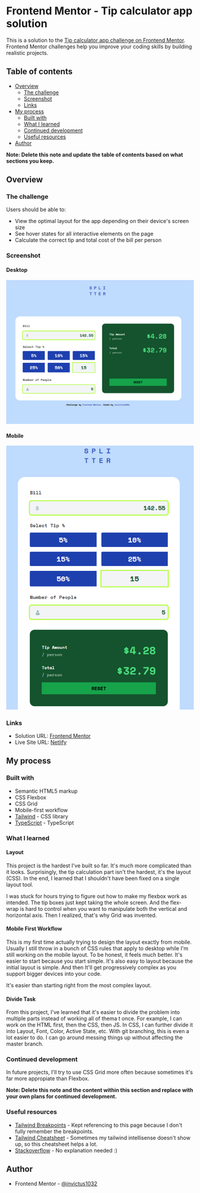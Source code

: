 # Frontend Mentor - Tip calculator app solution

This is a solution to the [Tip calculator app challenge on Frontend Mentor](https://www.frontendmentor.io/challenges/tip-calculator-app-ugJNGbJUX). Frontend Mentor challenges help you improve your coding skills by building realistic projects.

## Table of contents

- [Overview](#overview)
  - [The challenge](#the-challenge)
  - [Screenshot](#screenshot)
  - [Links](#links)
- [My process](#my-process)
  - [Built with](#built-with)
  - [What I learned](#what-i-learned)
  - [Continued development](#continued-development)
  - [Useful resources](#useful-resources)
- [Author](#author)

**Note: Delete this note and update the table of contents based on what sections you keep.**

## Overview

### The challenge

Users should be able to:

- View the optimal layout for the app depending on their device's screen size
- See hover states for all interactive elements on the page
- Calculate the correct tip and total cost of the bill per person

### Screenshot

#### Desktop

![](./screenshots/desktop.png)

#### Mobile

![](./screenshots/mobile.png)

### Links

- Solution URL: [Frontend Mentor](https://www.frontendmentor.io/solutions/responsive-tip-calculator-with-tailwindcss-and-typescript-vz5nNM4gJQ)
- Live Site URL: [Netlify](https://fem-invictus1032-4.netlify.app/)

## My process

### Built with

- Semantic HTML5 markup
- CSS Flexbox
- CSS Grid
- Mobile-first workflow
- [Tailwind](https://tailwindcss.com/) - CSS library
- [TypeScript](https://www.typescriptlang.org/) - TypeScript

### What I learned

#### Layout

This project is the hardest I've built so far. It's much more complicated than it looks. Surprisingly, the tip calculation part isn't the hardest, it's the layout (CSS). In the end, I learned that I shouldn't have been fixed on a single layout tool. 

I was stuck for hours trying to figure out how to make my flexbox work as intended. The tip boxes just kept taking the whole screen. And the flex-wrap is hard to control when you want to manipulate both the vertical and horizontal axis. Then I realized, that's why Grid was invented. 

#### Mobile First Workflow

This is my first time actually trying to design the layout exactly from mobile. Usually I still throw in a bunch of CSS rules that apply to desktop while I'm still working on the mobile layout. To be honest, it feels much better. It's easier to start because you start simple. It's also easy to layout because the initial layout is simple. And then It'll get progressively complex as you support bigger devices into your code. 

It's easier than starting right from the most complex layout.

#### Divide Task

From this project, I've learned that it's easier to divide the problem into multiple parts instead of working all of thema t once. For example, I can work on the HTML first, then the CSS, then JS. In CSS, I can further divide it into Layout, Font, Color, Active State, etc. With git branching, this is even a lot easier to do. I can go around messing things up without affecting the master branch. 

### Continued development

In future projects, I'll try to use CSS Grid more often because sometimes it's far more appropiate than Flexbox. 

**Note: Delete this note and the content within this section and replace with your own plans for continued development.**

### Useful resources

- [Tailwind Breakpoints](https://tailwindcss.com/docs/responsive-design) - Kept referencing to this page because I don't fully remember the breakpoints.
- [Tailwind Cheatsheet](https://tailwindcomponents.com/cheatsheet/) - Sometimes my tailwind intellisense doesn't show up, so this cheatsheet helps a lot. 
- [Stackoverflow](https://stackoverflow.com/) - No explanation needed :)

## Author

- Frontend Mentor - [@invictus1032](https://www.frontendmentor.io/profile/invictus1032)
